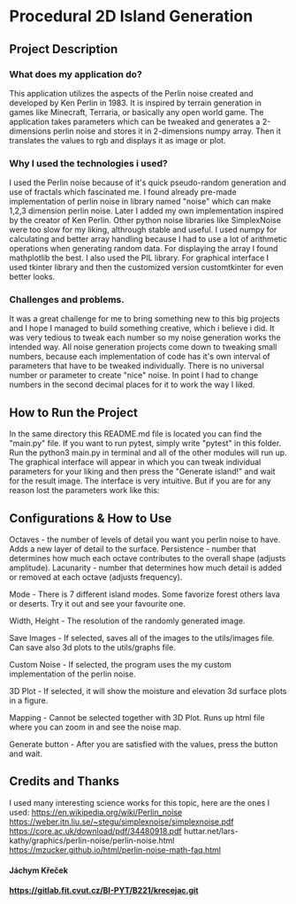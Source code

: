 # Procedural 2D Island Generation
## Project Description
### What does my application do?
This application utilizes the aspects of the Perlin noise created and developed by Ken Perlin in 1983.
It is inspired by terrain generation in games like Minecraft, Terraria, or basically any open world game. The application takes parameters which can be tweaked and generates a 2-dimensions perlin noise and stores it in 2-dimensions numpy array. Then it translates the values to rgb and displays it as image or plot.

### Why I used the technologies i used?
I used the Perlin noise because of it's quick pseudo-random generation and use of fractals which fascinated me. I found already pre-made implementation of perlin noise in library named "noise" which can make 1,2,3 dimension perlin noise. Later I added my own implementation inspired by the creator of Ken Perlin. Other python noise libraries like SimplexNoise were too slow for my liking, althrough stable and useful. I used numpy for calculating and better array handling because I had to use a lot of arithmetic operations when generating random data.
For displaying the array I found mathplotlib the best.
I also used the PIL library.
For graphical interface I used tkinter library and then the customized version customtkinter for even better looks.

### Challenges and problems.
It was a great challenge for me to bring something new to this big projects and I hope I managed to build something creative, which i believe i did.
It was very tedious to tweak each number so my noise generation works the intended way. All noise generation projects come down to tweaking small numbers, because each implementation of code has it's own interval of parameters that have to be tweaked individually. There is no universal number or parameter to create "nice" noise. In point I had to change numbers in the second decimal places for it to work the way I liked.
## How to Run the Project
In the same directory this README.md file is located you can find the "main.py" file. If you want to run pytest, simply write "pytest" in this folder. Run the python3 main.py in terminal and all of the other modules will run up. The graphical interface will appear in which you can tweak individual parameters for your liking and then press the "Generate island!" and wait for the result image. The interface is very intuitive. But if you are for any reason lost the parameters work like this:

## Configurations & How to Use
Octaves - the number of levels of detail you want you perlin noise to have. Adds a new layer of detail to the surface.
Persistence - number that determines how much each octave contributes to the overall shape (adjusts amplitude).
Lacunarity - number that determines how much detail is added or removed at each octave (adjusts frequency).

Mode - There is 7 different island modes. Some favorize forest others lava or deserts. Try it out and see your favourite one.

Width, Height - The resolution of the randomly generated image.  

Save Images - If selected, saves all of the images to the utils/images file. Can save also 3d plots to the utils/graphs file.

Custom Noise - If selected, the program uses the my custom implementation of the perlin noise.

3D Plot - If selected, it will show the moisture and elevation 3d surface plots in a figure.

Mapping - Cannot be selected together with 3D Plot. Runs up html file where you can zoom in and see the noise map.

Generate button - After you are satisfied with the values, press the button and wait.

## Credits and Thanks
I used many interesting science works for this topic,
here are the ones I used:
https://en.wikipedia.org/wiki/Perlin_noise
https://weber.itn.liu.se/~stegu/simplexnoise/simplexnoise.pdf
https://core.ac.uk/download/pdf/34480918.pdf
huttar.net/lars-kathy/graphics/perlin-noise/perlin-noise.html
https://mzucker.github.io/html/perlin-noise-math-faq.html
#### Jáchym Křeček
#### https://gitlab.fit.cvut.cz/BI-PYT/B221/krecejac.git